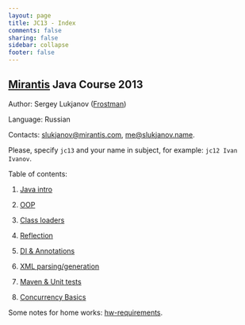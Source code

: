 ```yaml
---
layout: page                                                                                                            
title: JC13 - Index                                                                                                                 
comments: false                                                                                                         
sharing: false                                                                                                          
sidebar: collapse                                                                                                       
footer: false   
---
```

## [Mirantis](http://www.mirantis.com) Java Course 2013
Author: Sergey Lukjanov ([Frostman](https://github.com/Frostman/ "Frostman at github.com"))

Language: Russian

Contacts: [slukjanov@mirantis.com](mailto:slukjanov@mirantis.com?subject=jc13%20Ivan%20Ivanov),
 [me@slukjanov.name](mailto:me@slukjanov.name?subject=jc13%20Ivan%20Ivanov).

Please, specify `jc13` and your name in subject, for example: `jc12 Ivan Ivanov`.

Table of contents:

1. [Java intro](lecture-01-java-intro.html)
2. [OOP](lecture-02-oop.html)
3. [Class loaders](lecture-03-class-loaders.html)
4. [Reflection](lecture-04-reflection.html)
5. [DI & Annotations](lecture-05-di.html)
6. [XML parsing/generation](lecture-06-xml.html)
7. [Maven & Unit tests](lecture-07-mvn-utests.html)

8. [Concurrency Basics](lecture-08-concurrency.html)

Some notes for home works: [hw-requirements](hw-requirements.html).

